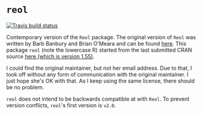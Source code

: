# `reol`

[![Travis build status](https://travis-ci.org/richelbilderbeek/reol.svg?branch=master)](https://travis-ci.org/richelbilderbeek/reol)

Contemporary version of the `Reol` package.
The original version of `Reol` was written by
Barb Banbury and Brian O'Meara and can be found 
[here](https://r-forge.r-project.org/R/?group_id=1523).
This package `reol` (note the lowercase R) 
started from the last submitted CRAN source 
[here (which is version 1.55)](https://cran.r-project.org/src/contrib/Archive/Reol/Reol_1.55.tar.gz).

I could find the original maintainer, but not her email address. Due to that,
I took off without any form of communication with the original maintainer.
I just hope she's OK with that. As I keep using the same license, there
should be no problem.

`reol` does not intend to be backwards compatible at with `Reol`.
To prevent version conflicts, `reol`'s first version is `v2.0`.